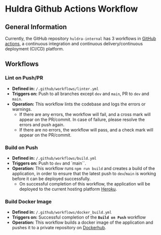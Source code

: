 # Huldra Github Actions Workflow

## General Information

Currently, the GitHub repository `huldra-internal` has 3 workflows in [GitHub actions](https://docs.github.com/en/actions), a continuous integration and continuous delivery/continuous deployment (CI/CD) platform.

## Workflows

### Lint on Push/PR

- **Defined in:** `/.github/workflows/linter.yml`
- **Triggers on:** Push to all branches except `dev` and `main`, PR to `dev` and `main`.
- **Operation:** This workflow lints the codebase and logs the errors or warnings. 
     - If there are any errors, the workflow will fail, and a cross mark will appear on the PR/commit. In case of failure, please resolve the errors and push again.
     - If there are no errors, the workflow will pass, and a check mark will appear on the PR/commit.

### Build on Push

- **Defined in:** `/.github/workflows/build.yml`
- **Triggers on:** Push to `dev` and `main``.
- **Operation:** This workflow runs `npm run build` and creates a build of the application, in order to ensure that the latest push to `dev`/`main` is working before it can be deployed successfully. 
     - On successful completion of this workflow, the application will be deployed to the current hosting platform [Heroku](https://heroku.com/).

### Build Docker Image

- **Defined in:** `/.github/workflows/docker_build.yml`
- **Triggers on:** Successful completion of the **`Build on Push`** workflow
- **Operation:** This workflow builds a docker image of the application and pushes it to a private repository on [Dockerhub](https://hub.docker.com/).
